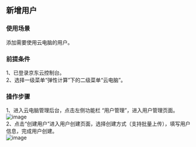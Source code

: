 ## 新增用户
### 使用场景
添加需要使用云电脑的用户。<br>
### 前提条件
1、已登录京东云控制台。<br>
2、选择一级菜单“弹性计算”下的二级菜单“云电脑”。<br>
### 操作步骤
1、进入云电脑管理后台，点击左侧功能栏 “用户管理”，进入用户管理页面。<br>
![image](https://user-images.githubusercontent.com/103625856/172799640-232f26d8-710c-40e4-bf4c-99bf048b429d.png)<br>
2、点击“创建用户”进入用户创建页面，选择创建方式（支持批量上传），填写用户信息，完成用户创建。<br>
![image](https://user-images.githubusercontent.com/103625856/172799826-6e81e6b5-5ba6-41ac-8653-3c06e14bba2b.png)<br>
